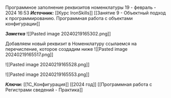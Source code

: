 
Программное заполнение реквизитов номенклатуры
 19 - февраль - 2024  16:53 
***Источник:***  [[Курс IronSkills]] [[Занятие 9 - Объектный подход к программированию. Программная работа с объектами конфигурации]]

***Заметка*** 
![[Pasted image 20240219165302.png]]


Добавляем новый реквизит в Номенклатуру ссылаемся на перечисление, которое создадим ниже
![[Pasted image 20240219165517.png]]

![[Pasted image 20240219165528.png]]

![[Pasted image 20240219165553.png]]


***Ключи:*** [[1С_Конфигурация]] [[2024 год]]  [[Программная работа с Регистрами сведений - Практика]]